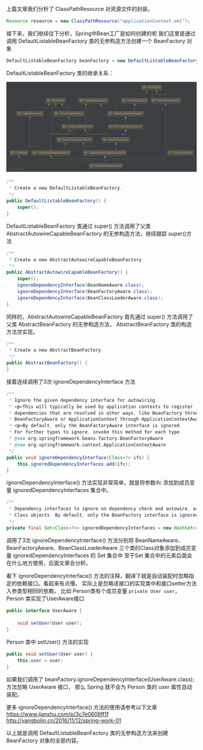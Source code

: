 上篇文章我们分析了 ClassPathResource 对资源文件的封装。
```java
Resource resource = new ClassPathResource("applicationContext.xml");
```

接下来，我们继续往下分析，Spring中Bean工厂是如何创建的呢
我们这里是通过调用 DefaultListableBeanFactory 类的无参构造方法创建一个 BeanFactory 对象
```java
DefaultListableBeanFactory beanFactory = new DefaultListableBeanFactory();

```
DefaultListableBeanFactory 类的继承关系：

![DefaultListableBeanFactory](DefaultListableBeanFactory.png)

```java
/**
 * Create a new DefaultListableBeanFactory.
 */
public DefaultListableBeanFactory() {
    super();
}
```
DefaultListableBeanFactory 类通过 super() 方法调用了父类 AbstractAutowireCapableBeanFactory 的无参构造方法，继续跟踪 super()方法
```java
/**
 * Create a new AbstractAutowireCapableBeanFactory.
 */
public AbstractAutowireCapableBeanFactory() {
    super();
    ignoreDependencyInterface(BeanNameAware.class);
    ignoreDependencyInterface(BeanFactoryAware.class);
    ignoreDependencyInterface(BeanClassLoaderAware.class);
}
```
同样的，AbstractAutowireCapableBeanFactory 首先通过 super() 方法调用了父类 AbstractBeanFactory 的无参构造方法，
AbstractBeanFactory 类的构造方法空实现。
```java
/**
 * Create a new AbstractBeanFactory.
 */
public AbstractBeanFactory() {
}
```
接着连续调用了3次 ignoreDependencyInterface 方法
```java
/**
 * Ignore the given dependency interface for autowiring.
 * <p>This will typically be used by application contexts to register
 * dependencies that are resolved in other ways, like BeanFactory through
 * BeanFactoryAware or ApplicationContext through ApplicationContextAware.
 * <p>By default, only the BeanFactoryAware interface is ignored.
 * For further types to ignore, invoke this method for each type.
 * @see org.springframework.beans.factory.BeanFactoryAware
 * @see org.springframework.context.ApplicationContextAware
 */
public void ignoreDependencyInterface(Class<?> ifc) {
    this.ignoredDependencyInterfaces.add(ifc);
}
```
ignoreDependencyInterface() 方法实现非常简单，就是将参数ifc 添加到成员变量 ignoredDependencyInterfaces 集合中。
```java
/**
 * Dependency interfaces to ignore on dependency check and autowire, as Set of
 * Class objects. By default, only the BeanFactory interface is ignored.
 */
private final Set<Class<?>> ignoredDependencyInterfaces = new HashSet<>();
```

调用了3次 ignoreDependencyInterface() 方法分别将 BeanNameAware、BeanFactoryAware、BeanClassLoaderAware 
三个类的Class对象添加到成员变量 ignoredDependencyInterfaces 的 Set 集合中
至于Set 集合中的元素后面会在什么地方使用，后面文章会分析。

看下 ignoreDependencyInterface() 方法的注释，翻译下就是自动装配时忽略指定的依赖接口。看起来有点懵。
实际上是忽略该接口的实现类中和接口setter方法入参类型相同的依赖。
比如 Person类有个成员变量 `private User user`，Person 类实现了UserAware接口
```java
public interface UserAware {

    void setUser(User user);
}
```
Person 类中 setUser() 方法的实现
```java
public void setUser(User user) {
    this.user = user;
}
```
如果我们调用了 beanFactory.ignoreDependencyInterface(UserAware.class); 方法忽略 UserAware 接口，
那么 Spring 就不会为 Person 类的 user 属性自动装配。


更多 ignoreDependencyInterface() 方法的使用请参考以下文章 
https://www.jianshu.com/p/3c7e0608ff1f
http://yangbolin.cn/2016/11/12/spring-work-01


以上就是调用 DefaultListableBeanFactory 类的无参构造方法来创建 BeanFactory 对象的全部内容。




